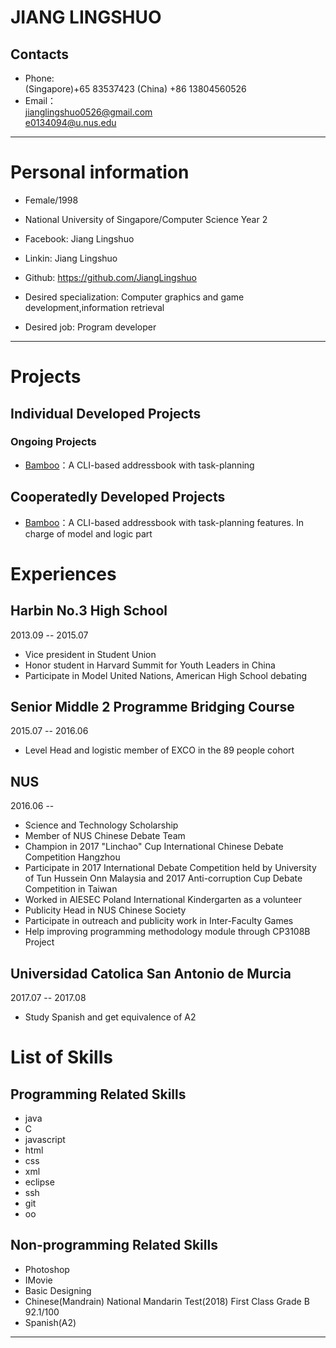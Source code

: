 JIANG LINGSHUO
==========
## Contacts

- Phone:   
(Singapore)+65 83537423
(China)    +86 13804560526
- Email：  
jianglingshuo0526@gmail.com  
e0134094@u.nus.edu

---

# Personal information

- Female/1998
- National University of Singapore/Computer Science Year 2
- Facebook: Jiang Lingshuo
- Linkin: Jiang Lingshuo
- Github: https://github.com/JiangLingshuo

 - Desired specialization: Computer graphics and game development,information retrieval
 - Desired job: Program developer

---

# Projects

## Individual Developed Projects  

### Ongoing Projects

 - [Bamboo](https://github.com/CS2103AUG2017-W09-B4/main)：A CLI-based addressbook with task-planning 

## Cooperatedly Developed Projects

 - [Bamboo](https://github.com/CS2103AUG2017-W09-B4/main)：A CLI-based addressbook with task-planning features.
 In charge of model and logic part
 
 
# Experiences

## Harbin No.3 High School

2013.09 -- 2015.07

- Vice president in Student Union
- Honor student in Harvard Summit for Youth Leaders in China
- Participate in Model United Nations, American High School debating

## Senior Middle 2 Programme Bridging Course

2015.07 -- 2016.06

- Level Head and logistic member of EXCO in the 89 people cohort

## NUS

2016.06 --

- Science and Technology Scholarship
- Member of NUS Chinese Debate Team
- Champion in 2017 "Linchao" Cup International Chinese Debate Competition Hangzhou
- Participate in 2017 International Debate Competition held by University of Tun Hussein Onn Malaysia and 2017 Anti-corruption Cup Debate Competition in Taiwan
- Worked in AIESEC Poland International Kindergarten as a volunteer
- Publicity Head in NUS Chinese Society
- Participate in outreach and publicity work in Inter-Faculty Games
- Help improving programming methodology module through CP3108B Project

## Universidad Catolica San Antonio de Murcia

2017.07 -- 2017.08

- Study Spanish and get equivalence of A2

# List of Skills

## Programming Related Skills
- java
- C
- javascript
- html
- css
- xml
- eclipse
- ssh
- git
- oo

## Non-programming Related Skills
- Photoshop
- IMovie
- Basic Designing
- Chinese(Mandrain) National Mandarin Test(2018) First Class Grade B 92.1/100
- Spanish(A2)



---



